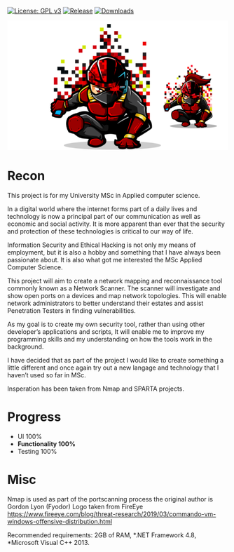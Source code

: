 [![License: GPL v3](https://img.shields.io/badge/License-GPL%20v3-blue.svg)](https://www.gnu.org/licenses/gpl-3.0)
[![Release](https://img.shields.io/github/release/W4KEY/WpfRecon.svg)](https://github.com/W4KEY/WpfRecon/releases/latest)
[![Downloads](https://img.shields.io/github/downloads/W4kEY/WpfRecon/total.svg)](https://github.com/W4KEY/WpfRecon/releases)


![](/Logo2.png)

# Recon

This project is for my University MSc in Applied computer science.

In a digital world where the internet forms part of a daily lives and technology is now a principal part of our communication as well as economic and social activity.  It is more apparent than ever that the security and protection of these technologies is critical to our way of life. 

Information Security and Ethical Hacking is not only my means of employment, but it is also a hobby and something that I have always been passionate about.  It is also what got me interested the MSc Applied Computer Science.   

This project will aim to create a network mapping and reconnaissance tool commonly known as a Network Scanner.  The scanner will investigate and show open ports on a devices and map network topologies.  This will enable network administrators to better understand their estates and assist Penetration Testers in finding vulnerabilities. 

As my goal is to create my own security tool, rather than using other developer’s applications and scripts, It will enable me to improve my programming skills and my understanding on how the tools work in the background. 

I have decided that as part of the project I would like to create something a little different and once again try out a new langage and technology that I haven’t used so far in MSc. 

Insperation has been taken from Nmap and SPARTA projects.

# Progress

* UI 100%
* **Functionality 100%**
* Testing 100%


# Misc 

Nmap is used as part of the portscanning process the original author is Gordon Lyon (Fyodor)
Logo taken from FireEye https://www.fireeye.com/blog/threat-research/2019/03/commando-vm-windows-offensive-distribution.html

Recommended requirements:
2GB of RAM,
*.NET Framework 4.8,
*Microsoft Visual C++ 2013. 
